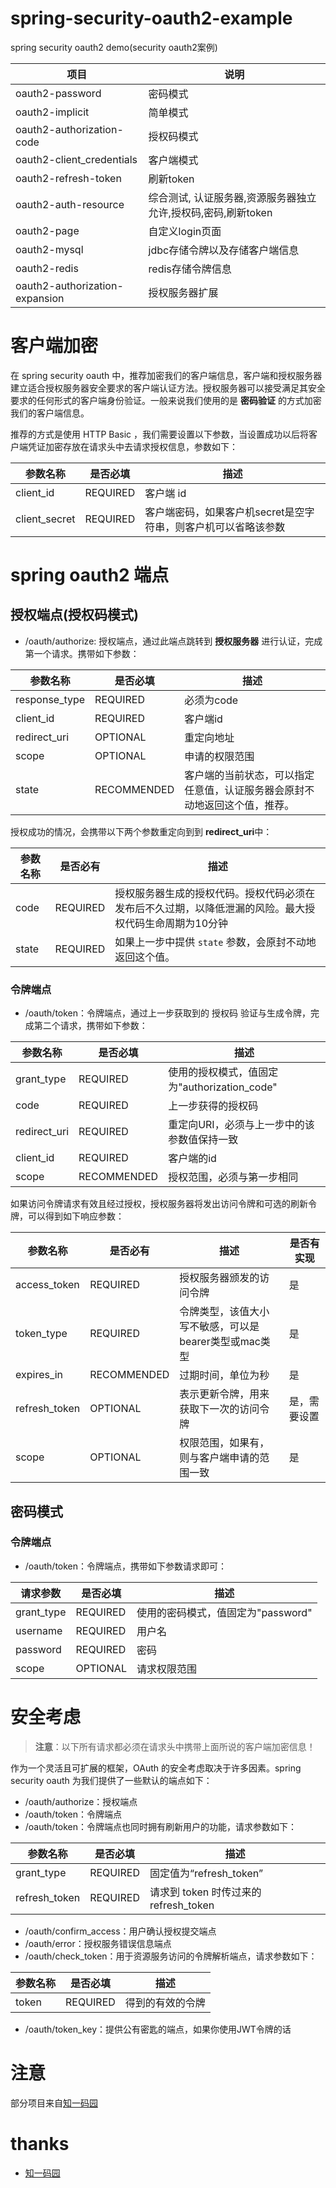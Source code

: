 # spring-security-oauth2-example
spring security oauth2 demo(security oauth2案例)

|项目|说明|
|----|----|
|oauth2-password|密码模式|
|oauth2-implicit|简单模式|
|oauth2-authorization-code|授权码模式|
|oauth2-client_credentials|客户端模式|
|oauth2-refresh-token|刷新token|
|oauth2-auth-resource|	综合测试, 认证服务器,资源服务器独立允许,授权码,密码,刷新token|
|oauth2-page|自定义login页面|
|oauth2-mysql|jdbc存储令牌以及存储客户端信息|
|oauth2-redis|redis存储令牌信息|
|oauth2-authorization-expansion|授权服务器扩展|

# 客户端加密
在 spring security oauth 中，推荐加密我们的客户端信息，客户端和授权服务器建立适合授权服务器安全要求的客户端认证方法。授权服务器可以接受满足其安全要求的任何形式的客户端身份验证。一般来说我们使用的是 **密码验证** 的方式加密我们的客户端信息。

推荐的方式是使用 HTTP Basic ，我们需要设置以下参数，当设置成功以后将客户端凭证加密存放在请求头中去请求授权信息，参数如下：

|参数名称|是否必填|描述|
|----|----|----|
|client_id|REQUIRED|客户端 id|
|client_secret|REQUIRED|客户端密码，如果客户机secret是空字符串，则客户机可以省略该参数|

# spring oauth2 端点
## 授权端点(授权码模式)
* /oauth/authorize: 授权端点，通过此端点跳转到 **授权服务器** 进行认证，完成第一个请求。携带如下参数：

|参数名称|是否必填|描述|
|----|----|----|
|response_type|REQUIRED|必须为code|
|client_id|REQUIRED|客户端id|
|redirect_uri|OPTIONAL|重定向地址|
|scope|OPTIONAL|申请的权限范围|
|state|RECOMMENDED|客户端的当前状态，可以指定任意值，认证服务器会原封不动地返回这个值，推荐。|

授权成功的情况，会携带以下两个参数重定向到到 **redirect_uri**中：

|参数名称|是否必有|描述|
|----|----|----|
|code|REQUIRED|授权服务器生成的授权代码。授权代码必须在发布后不久过期，以降低泄漏的风险。最大授权代码生命周期为10分钟|
|state|REQUIRED|如果上一步中提供 `state` 参数，会原封不动地返回这个值。|

### 令牌端点
* /oauth/token：令牌端点，通过上一步获取到的 授权码 验证与生成令牌，完成第二个请求，携带如下参数：


|参数名称|是否必填|描述|
|----|----|----|
|grant_type|REQUIRED|使用的授权模式，值固定为"authorization_code"|
|code|REQUIRED|上一步获得的授权码|
|redirect_uri|REQUIRED|重定向URI，必须与上一步中的该参数值保持一致|
|client_id|REQUIRED|客户端的id|
|scope|RECOMMENDED|授权范围，必须与第一步相同|

如果访问令牌请求有效且经过授权，授权服务器将发出访问令牌和可选的刷新令牌，可以得到如下响应参数：


|参数名称|是否必有|描述|是否有实现|
|----|----|----|----|
|access_token|REQUIRED|授权服务器颁发的访问令牌|是|
|token_type|REQUIRED|令牌类型，该值大小写不敏感，可以是bearer类型或mac类型|是|
|expires_in|RECOMMENDED|过期时间，单位为秒|是|
|refresh_token|OPTIONAL|表示更新令牌，用来获取下一次的访问令牌|是，需要设置|
|scope|OPTIONAL|权限范围，如果有，则与客户端申请的范围一致|是|

## 密码模式
### 令牌端点
* /oauth/token：令牌端点，携带如下参数请求即可：

|请求参数|是否必填|描述|
|----|----|----|
|grant_type|REQUIRED|使用的密码模式，值固定为"password"|
|username|REQUIRED|用户名|
|password|REQUIRED|密码|
|scope|OPTIONAL|请求权限范围|

# 安全考虑
> **注意**：以下所有请求都必须在请求头中携带上面所说的客户端加密信息！

作为一个灵活且可扩展的框架，OAuth 的安全考虑取决于许多因素。spring security oauth 为我们提供了一些默认的端点如下：

* /oauth/authorize：授权端点
* /oauth/token：令牌端点
* /oauth/token：令牌端点也同时拥有刷新用户的功能，请求参数如下：

|参数名称|是否必填|描述|
|----|----|----|
|grant_type|REQUIRED|固定值为“refresh_token”|
|refresh_token|REQUIRED|请求到 token 时传过来的 refresh_token|

* /oauth/confirm_access：用户确认授权提交端点
* /oauth/error：授权服务错误信息端点
* /oauth/check_token：用于资源服务访问的令牌解析端点，请求参数如下：

|参数名称|是否必填|描述|
|----|----|----|
|token|REQUIRED|得到的有效的令牌|

* /oauth/token_key：提供公有密匙的端点，如果你使用JWT令牌的话

# 注意
部分项目来自[知一码园](https://zhiyi.zone/)

# thanks
* [知一码园](https://zhiyi.zone/)
